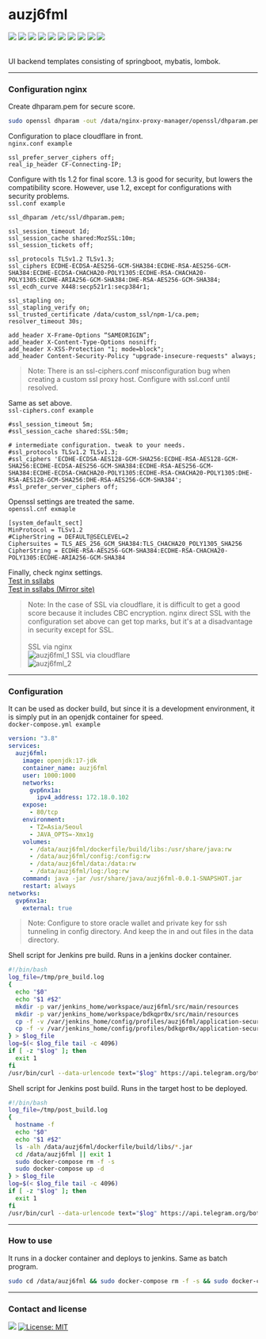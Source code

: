 # auzj6fml
<div align=left> 
  <img src="https://img.shields.io/badge/oracle-F80000?style=flat-square&logo=oracle&logoColor=white">
  <img src="https://img.shields.io/badge/springboot-6DB33F?style=flat-square&logo=springboot&logoColor=white">
  <img src="https://img.shields.io/badge/swagger-85EA2D?style=flat-square&logo=swagger&logoColor=white">
  <img src="https://img.shields.io/badge/sonarlint-CB2029?style=flat-square&logo=sonarlint&logoColor=white">
  <img src="https://img.shields.io/badge/jenkins-D24939?style=flat-square&logo=jenkins&logoColor=white">
  <img src="https://img.shields.io/badge/gradle-02303A?style=flat-square&logo=gradle&logoColor=white">
  <img src="https://img.shields.io/badge/docker-2496ED?style=flat-square&logo=docker&logoColor=white">
  <img src="https://img.shields.io/badge/nginx-009639?style=flat-square&logo=nginx&logoColor=white"> 
  <img src="https://img.shields.io/badge/RHEL-EE0000?style=flat-square&logo=red hat&logoColor=white">
  <img src="https://img.shields.io/badge/cloudflare-F38020?style=flat-square&logo=cloudflare&logoColor=white">
  <br>
  <br>
</div>

UI backend templates consisting of springboot, mybatis, lombok.<br>

* * *

### Configuration nginx

Create dhparam.pem for secure score.
```sh
sudo openssl dhparam -out /data/nginx-proxy-manager/openssl/dhparam.pem 4096
```

Configuration to place cloudflare in front.<br>
`nginx.conf example`
```text
ssl_prefer_server_ciphers off;
real_ip_header CF-Connecting-IP;
```

Configure with tls 1.2 for final score. 1.3 is good for security, but lowers the compatibility score. However, use 1.2, except for configurations with security problems.<br>
`ssl.conf example`
```text
ssl_dhparam /etc/ssl/dhparam.pem;

ssl_session_timeout 1d;
ssl_session_cache shared:MozSSL:10m;
ssl_session_tickets off;

ssl_protocols TLSv1.2 TLSv1.3;
ssl_ciphers ECDHE-ECDSA-AES256-GCM-SHA384:ECDHE-RSA-AES256-GCM-SHA384:ECDHE-ECDSA-CHACHA20-POLY1305:ECDHE-RSA-CHACHA20-POLY1305:ECDHE-ARIA256-GCM-SHA384:DHE-RSA-AES256-GCM-SHA384;
ssl_ecdh_curve X448:secp521r1:secp384r1;

ssl_stapling on;
ssl_stapling_verify on;
ssl_trusted_certificate /data/custom_ssl/npm-1/ca.pem;
resolver_timeout 30s;

add_header X-Frame-Options “SAMEORIGIN”;
add_header X-Content-Type-Options nosniff;
add_header X-XSS-Protection "1; mode=block";
add_header Content-Security-Policy "upgrade-insecure-requests" always;
```
> Note: There is an ssl-ciphers.conf misconfiguration bug when creating a custom ssl proxy host. Configure with ssl.conf until resolved.

Same as set above.<br>
`ssl-ciphers.conf example`
```text
#ssl_session_timeout 5m;
#ssl_session_cache shared:SSL:50m;

# intermediate configuration. tweak to your needs.
#ssl_protocols TLSv1.2 TLSv1.3;
#ssl_ciphers 'ECDHE-ECDSA-AES128-GCM-SHA256:ECDHE-RSA-AES128-GCM-SHA256:ECDHE-ECDSA-AES256-GCM-SHA384:ECDHE-RSA-AES256-GCM-SHA384:ECDHE-ECDSA-CHACHA20-POLY1305:ECDHE-RSA-CHACHA20-POLY1305:DHE-RSA-AES128-GCM-SHA256:DHE-RSA-AES256-GCM-SHA384';
#ssl_prefer_server_ciphers off;
```
Openssl settings are treated the same.<br>
`openssl.cnf exmaple`
```env
[system_default_sect]
MinProtocol = TLSv1.2
#CipherString = DEFAULT@SECLEVEL=2
Ciphersuites = TLS_AES_256_GCM_SHA384:TLS_CHACHA20_POLY1305_SHA256
CipherString = ECDHE-RSA-AES256-GCM-SHA384:ECDHE-RSA-CHACHA20-POLY1305:ECDHE-ARIA256-GCM-SHA384
```

Finally, check nginx settings.<br>
[Test in ssllabs](https://www.ssllabs.com/ssltest/analyze.html?d=au.gvp6nx1a.ml&hideResults=on&latest)<br>
[Test in ssllabs (Mirror site)](https://www.ssllabs.com/ssltest/analyze.html?d=au.ec4mrjp5.ml&hideResults=on&latest)<br>

> Note: In the case of SSL via cloudflare, it is difficult to get a good score because it includes CBC encryption. nginx direct SSL with the configuration set above can get top marks, but it's at a disadvantage in security except for SSL.<br><br>
> SSL via nginx<br>
> ![auzj6fml_1](https://user-images.githubusercontent.com/116544940/209469327-f9ba4bbf-75a6-4a1e-a97d-a5f33b956790.png)
> SSL via cloudflare<br>
> ![auzj6fml_2](https://user-images.githubusercontent.com/116544940/209469323-f818c982-2d11-4151-8bc3-5ae9598bb86e.png)

* * *

### Configuration 

It can be used as docker build, but since it is a development environment, it is simply put in an openjdk container for speed.<br>
`docker-compose.yml example`
```yml
version: "3.8"
services:
  auzj6fml:
    image: openjdk:17-jdk
    container_name: auzj6fml
    user: 1000:1000
    networks:
      gvp6nx1a:
        ipv4_address: 172.18.0.102
    expose:
      - 80/tcp
    environment:
      - TZ=Asia/Seoul
      - JAVA_OPTS=-Xmx1g
    volumes:
      - /data/auzj6fml/dockerfile/build/libs:/usr/share/java:rw
      - /data/auzj6fml/config:/config:rw
      - /data/auzj6fml/data:/data:rw
      - /data/auzj6fml/log:/log:rw
    command: java -jar /usr/share/java/auzj6fml-0.0.1-SNAPSHOT.jar
    restart: always
networks:
  gvp6nx1a:
    external: true
```
> Note: Configure to store oracle wallet and private key for ssh tunneling in config directory. And keep the in and out files in the data directory.

Shell script for Jenkins pre build. Runs in a jenkins docker container.
```sh
#!/bin/bash
log_file=/tmp/pre_build.log
{
  echo "$0"
  echo "$1 #$2"
  mkdir -p var/jenkins_home/workspace/auzj6fml/src/main/resources
  mkdir -p var/jenkins_home/workspace/bdkqpr0x/src/main/resources
  cp -f -v /var/jenkins_home/config/profiles/auzj6fml/application-security.properties /var/jenkins_home/workspace/auzj6fml/src/main/resources
  cp -f -v /var/jenkins_home/config/profiles/bdkqpr0x/application-security.properties /var/jenkins_home/workspace/bdkqpr0x/src/main/resources
} > $log_file
log=$(< $log_file tail -c 4096)
if [ -z "$log" ]; then
  exit 1
fi
/usr/bin/curl --data-urlencode text="$log" https://api.telegram.org/bot**********************************************/sendMessage?chat_id=**********
```

Shell script for Jenkins post build. Runs in the target host to be deployed.
```sh
#!/bin/bash
log_file=/tmp/post_build.log
{
  hostname -f
  echo "$0"
  echo "$1 #$2"
  ls -alh /data/auzj6fml/dockerfile/build/libs/*.jar
  cd /data/auzj6fml || exit 1
  sudo docker-compose rm -f -s
  sudo docker-compose up -d
} > $log_file
log=$(< $log_file tail -c 4096)
if [ -z "$log" ]; then
  exit 1
fi
/usr/bin/curl --data-urlencode text="$log" https://api.telegram.org/bot**********************************************/sendMessage?chat_id=**********
```

* * *

### How to use
It runs in a docker container and deploys to jenkins. Same as batch program.
```sh
sudo cd /data/auzj6fml && sudo docker-compose rm -f -s && sudo docker-compose up -d && sudo docker exec -it auzj6fml date
```

* * *

### Contact and license

<a href="mailto:xqbty8po-dntco43u@yahoo.com" target="_blank"><img src="https://img.shields.io/badge/yahoo!-6001D2?style=flat-square&logo=yahoo!&logoColor=white"/></a>
[![License: MIT](https://img.shields.io/badge/License-MIT-yellow.svg)](https://opensource.org/licenses/MIT)
